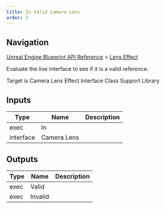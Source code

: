 ```yaml
---
title: Is Valid Camera Lens
order: 3
---
```

## Navigation

[Unreal Engine Blueprint API Reference](https://dev.epicgames.com/documentation/en-us/unreal-engine/BlueprintAPI) > [Lens Effect](https://dev.epicgames.com/documentation/en-us/unreal-engine/BlueprintAPI/LensEffect)

Evaluate the live interface to see if it is a valid reference.

Target is Camera Lens Effect Interface Class Support Library

## Inputs

| Type | Name | Description |
| --- | --- | --- |
| exec | In |  |
| interface | Camera Lens |  |

## Outputs

| Type | Name | Description |
| --- | --- | --- |
| exec | Valid |  |
| exec | Invalid |  |
